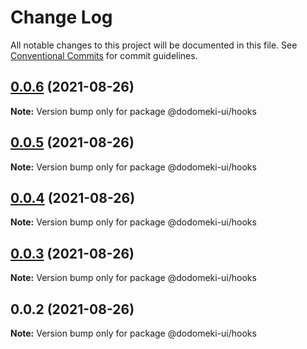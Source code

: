 # Change Log

All notable changes to this project will be documented in this file.
See [Conventional Commits](https://conventionalcommits.org) for commit guidelines.

## [0.0.6](https://github.com/tacigar/dodomeki-ui/compare/v0.0.5...v0.0.6) (2021-08-26)

**Note:** Version bump only for package @dodomeki-ui/hooks





## [0.0.5](https://github.com/tacigar/dodomeki-ui/compare/v0.0.4...v0.0.5) (2021-08-26)

**Note:** Version bump only for package @dodomeki-ui/hooks





## [0.0.4](https://github.com/tacigar/dodomeki-ui/compare/v0.0.3...v0.0.4) (2021-08-26)

**Note:** Version bump only for package @dodomeki-ui/hooks





## [0.0.3](https://github.com/tacigar/dodomeki-ui/compare/v0.0.2...v0.0.3) (2021-08-26)

**Note:** Version bump only for package @dodomeki-ui/hooks





## 0.0.2 (2021-08-26)

**Note:** Version bump only for package @dodomeki-ui/hooks
